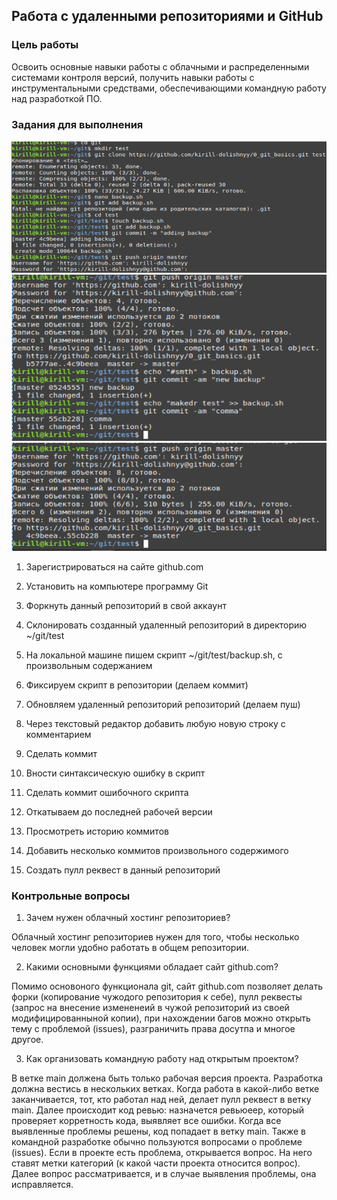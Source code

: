 ## Работа с удаленными репозиториями и GitHub


### Цель работы

Освоить основные навыки работы с облачными и распределенными системами контроля версий, получить навыки работы с инструментальными средствами, обеспечивающими командную работу над разработкой ПО.


### Задания для выполнения
![screenshot](screens/1.png)
![screenshot](screens/2.png)
![screenshot](screens/3.png)



1. Зарегистрироваться на сайте github.com
2. Установить на компьютере программу Git
3. Форкнуть данный репозиторий в свой аккаунт
4. Склонировать созданный удаленный репозиторий в директорию ~/git/test

6. На локальной машине пишем скрипт ~/git/test/backup.sh, с произвольным содержанием

8. Фиксируем скрипт в репозитории (делаем коммит)

10. Обновляем удаленный репозиторий репозиторий (делаем пуш)

12. Через текстовый редактор добавить любую новую строку с комментарием


14. Сделать коммит



16. Вности синтаксическую ошибку в скрипт



18. Сделать коммит ошибочного скрипта

20. Откатываем до последней рабочей версии

22. Просмотреть историю коммитов
24. Добавить несколько коммитов произвольного содержимого
26. Создать пулл реквест в данный репозиторий


### Контрольные вопросы



1. Зачем нужен облачный хостинг репозиториев?

Облачный хостинг репозиториев нужен для того, чтобы несколько человек могли удобно работать в общем репозитории.

2. Какими основными функциями обладает сайт github.com?

Помимо основоного функционала git, сайт github.com позволяет делать форки (копирование чужодого репозитория к себе), пулл реквесты (запрос на внесение измененеий в чужой репозиторий из своей модифицированныной копии), при нахождении багов можно открыть тему с проблемой (issues), разграничить права досутпа и многое другое.

3. Как организовать командную работу над открытым проектом?

В ветке main должена быть только рабочая версия проекта. Разработка должна вестись в нескольких ветках. Когда работа в какой-либо ветке заканчивается, тот, кто работал над ней, делает пулл реквест в ветку main. Далее происходит код ревью: назначется ревьюеер, который проверяет корретность кода, выявляет все ошибки. Когда все выявленные проблемы решены, код попадает в ветку main. Также в командной разработке обычно пользуются вопросами о проблеме (issues). Если в проекте есть проблема, открывается вопрос. На него ставят метки категорий (к какой части проекта относится вопрос). Далее вопрос рассматривается, и в случае выявления проблемы, она исправляется.



